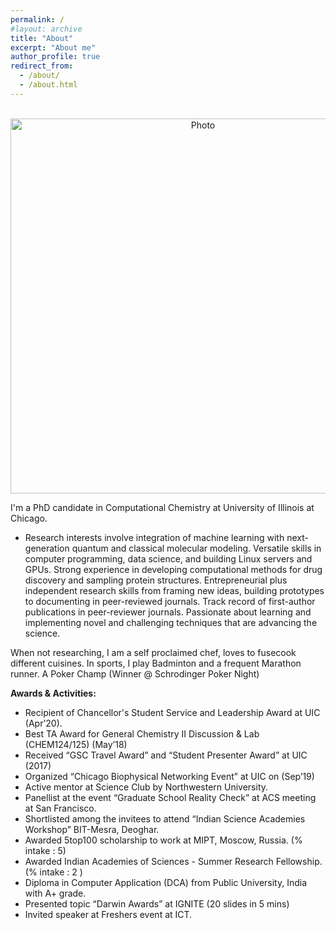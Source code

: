 ```yaml
---
permalink: /
#layout: archive
title: "About"
excerpt: "About me"
author_profile: true
redirect_from:
  - /about/
  - /about.html
---
```


<p align="center">
  <img src="https://aaayushg.github.io/images/aayu1.jpeg?raw=true" alt="Photo" style="width: 600px;"/> 
</p>

I'm a PhD candidate in Computational Chemistry at University of Illinois at Chicago. 

* Research interests involve integration of machine learning with next- generation quantum and classical molecular modeling. Versatile skills in computer programming, data science, and building Linux servers and GPUs. Strong experience in developing computational methods for drug discovery and sampling protein structures. Entrepreneurial plus independent research skills from framing new ideas, building prototypes to documenting in peer-reviewed journals. Track record of first-author publications in peer-reviewer journals. Passionate about learning and implementing novel and challenging techniques that are advancing the science.

When not researching, I am a self proclaimed chef, loves to fusecook different cuisines. In sports, I play Badminton and a frequent Marathon runner. A Poker Champ (Winner @ Schrodinger Poker Night)

**Awards & Activities:**
* Recipient of Chancellor's Student Service and Leadership Award at UIC (Apr’20).
* Best TA Award for General Chemistry II Discussion & Lab (CHEM124/125) (May’18) 
* Received “GSC Travel Award” and “Student Presenter Award” at UIC (2017) 
* Organized “Chicago Biophysical Networking Event” at UIC on (Sep’19)
* Active mentor at Science Club by Northwestern University.
* Panellist at the event “Graduate School Reality Check” at ACS meeting at San Francisco.
* Shortlisted among the invitees to attend “Indian Science Academies Workshop” BIT-Mesra, Deoghar. 
* Awarded 5top100 scholarship to work at MIPT, Moscow, Russia. (% intake : 5)
* Awarded Indian Academies of Sciences - Summer Research Fellowship. (% intake : 2 )
* Diploma in Computer Application (DCA) from Public University, India with A+ grade.
* Presented topic “Darwin Awards” at IGNITE (20 slides in 5 mins)
* Invited speaker at Freshers event at ICT.
